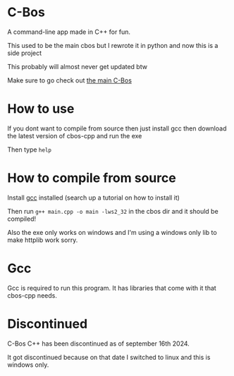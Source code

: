 # C-Bos
 A command-line app made in C++ for fun.

 This used to be the main cbos but I rewrote it in python and now this is a side project

 This probably will almost never get updated btw

 Make sure to go check out [the main C-Bos](https://github.com/Thepuppetqueen57/C-Bos)

# How to use
 If you dont want to compile from source then just install gcc then download the latest version of cbos-cpp and run the exe

 Then type `help`

# How to compile from source
 Install [gcc](https://gcc.gnu.org/releases.html) installed (search up a tutorial on how to install it)

 Then run `g++ main.cpp -o main -lws2_32` in the cbos dir and it should be compiled!

 Also the exe only works on windows and I'm using a windows only lib to make httplib work sorry.

# Gcc
 Gcc is required to run this program. It has libraries that come with it that cbos-cpp needs.

# Discontinued
 C-Bos C++ has been discontinued as of september 16th 2024.

It got discontinued because on that date I switched to linux and this is windows only.
